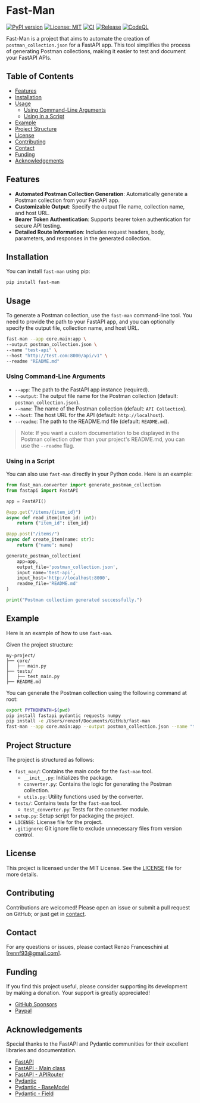 # Fast-Man

[![PyPI version](https://badge.fury.io/py/fast-man.svg?cache=none)](https://badge.fury.io/py/fast-man)
[![License: MIT](https://img.shields.io/badge/License-MIT-yellow.svg)](https://opensource.org/licenses/MIT)
[![CI](https://github.com/rennf93/fast-man/actions/workflows/ci.yml/badge.svg)](https://github.com/rennf93/fast-man/actions/workflows/ci.yml)
[![Release](https://github.com/rennf93/fast-man/actions/workflows/release.yml/badge.svg)](https://github.com/rennf93/fast-man/actions/workflows/release.yml)
[![CodeQL](https://github.com/rennf93/fast-man/actions/workflows/code-ql.yml/badge.svg)](https://github.com/rennf93/fast-man/actions/workflows/code-ql.yml)

Fast-Man is a project that aims to automate the creation of `postman_collection.json` for a FastAPI app. This tool simplifies the process of generating Postman collections, making it easier to test and document your FastAPI APIs.

## Table of Contents

- [Features](#features)
- [Installation](#installation)
- [Usage](#usage)
  - [Using Command-Line Arguments](#using-command-line-arguments)
  - [Using in a Script](#using-in-a-script)
- [Example](#example)
- [Project Structure](#project-structure)
- [License](#license)
- [Contributing](#contributing)
- [Contact](#contact)
- [Funding](#funding)
- [Acknowledgements](#acknowledgements)

## Features

- **Automated Postman Collection Generation**: Automatically generate a Postman collection from your FastAPI app.
- **Customizable Output**: Specify the output file name, collection name, and host URL.
- **Bearer Token Authentication**: Supports bearer token authentication for secure API testing.
- **Detailed Route Information**: Includes request headers, body, parameters, and responses in the generated collection.

## Installation

You can install `fast-man` using pip:

```bash
pip install fast-man
```

## Usage

To generate a Postman collection, use the `fast-man` command-line tool. You need to provide the path to your FastAPI app, and you can optionally specify the output file, collection name, and host URL.

```bash
fast-man --app core.main:app \
--output postman_collection.json \
--name "test-api" \
--host "http://test.com:8000/api/v1" \
--readme "README.md"
```

### Using Command-Line Arguments

- `--app`: The path to the FastAPI app instance (required).
- `--output`: The output file name for the Postman collection (default: `postman_collection.json`).
- `--name`: The name of the Postman collection (default: `API Collection`).
- `--host`: The host URL for the API (default: `http://localhost`).
- `--readme`: The path to the README.md file (default: `README.md`).

> Note: If you want a custom documentation to be displayed
> in the Postman collection other than your project's README.md, you can use the `--readme` flag.

### Using in a Script

You can also use `fast-man` directly in your Python code. Here is an example:

```python
from fast_man.converter import generate_postman_collection
from fastapi import FastAPI

app = FastAPI()

@app.get("/items/{item_id}")
async def read_item(item_id: int):
    return {"item_id": item_id}

@app.post("/items/")
async def create_item(name: str):
    return {"name": name}

generate_postman_collection(
    app=app,
    output_file='postman_collection.json',
    input_name='test-api',
    input_host='http://localhost:8000',
    readme_file='README.md'
)

print("Postman collection generated successfully.")
```

## Example

Here is an example of how to use `fast-man`.

Given the project structure:

```
my-project/
├── core/
│   ├── main.py
├── tests/
│   ├── test_main.py
├── README.md
```

You can generate the Postman collection using the following command at root:

```bash
export PYTHONPATH=$(pwd)
pip install fastapi pydantic requests numpy
pip install -e /Users/renzof/Documents/GitHub/fast-man
fast-man --app core.main:app --output postman_collection.json --name "test-api" --host "http://test.com:8000/api/v1" --readme "README.md"
```

## Project Structure

The project is structured as follows:

- `fast_man/`: Contains the main code for the `fast-man` tool.
  - `__init__.py`: Initializes the package.
  - `converter.py`: Contains the logic for generating the Postman collection.
  - `utils.py`: Utility functions used by the converter.
- `tests/`: Contains tests for the `fast-man` tool.
  - `test_converter.py`: Tests for the converter module.
- `setup.py`: Setup script for packaging the project.
- `LICENSE`: License file for the project.
- `.gitignore`: Git ignore file to exclude unnecessary files from version control.

## License

This project is licensed under the MIT License. See the [LICENSE](./LICENSE) file for more details.

## Contributing

Contributions are welcomed! Please open an issue or submit a pull request on GitHub; or just get in [contact](#contact).

## Contact

For any questions or issues, please contact Renzo Franceschini at [rennf93@gmail.com].

## Funding

If you find this project useful, please consider supporting its development by making a donation. Your support is greatly appreciated!

- [GitHub Sponsors](https://github.com/sponsors/rennf93)
- [Paypal](https://paypal.me/renzof93)

## Acknowledgements

Special thanks to the FastAPI and Pydantic communities for their excellent libraries and documentation.

- [FastAPI](https://fastapi.tiangolo.com/)
- [FastAPI - Main class](https://fastapi.tiangolo.com/reference/fastapi/)
- [FastAPI - APIRouter](https://fastapi.tiangolo.com/reference/apirouter/?h=post#fastapi.APIRouter.post)
- [Pydantic](https://docs.pydantic.dev/latest/)
- [Pydantic - BaseModel](https://docs.pydantic.dev/latest/latest/concepts/basemodel/)
- [Pydantic - Field](https://docs.pydantic.dev/latest/latest/concepts/fields/)
